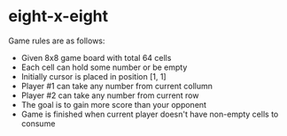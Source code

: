 # eight-x-eight

Game rules are as follows:

* Given 8x8 game board with total 64 cells
* Each cell can hold some number or be empty
* Initially cursor is placed in position [1, 1]
* Player #1 can take any number from current collumn
* Player #2 can take any number from current row
* The goal is to gain more score than your opponent
* Game is finished when current player doesn't have non-empty cells to consume
